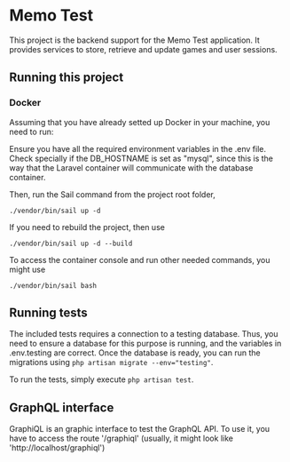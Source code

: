 # Memo Test

This project is the backend support for the Memo Test application. It provides services to store, retrieve and update games and user sessions.

## Running this project

### Docker

Assuming that you have already setted up Docker in your machine, you need to run:

Ensure you have all the required environment variables in the .env file. Check specially if the DB_HOSTNAME is set as "mysql", since this is the way that the Laravel container will communicate with the database container.

Then, run the Sail command from the project root folder, 

``` ./vendor/bin/sail up -d ```

If you need to rebuild the project, then use 

``` ./vendor/bin/sail up -d --build ```

To access the container console and run other needed commands, you might use

``` ./vendor/bin/sail bash ```

## Running tests

The included tests requires a connection to a testing database. Thus, you need to ensure a database for this purpose is running, and the variables in .env.testing are correct.
Once the database is ready, you can run the migrations using ```php artisan migrate --env="testing"```.

To run the tests, simply execute ```php artisan test```.

## GraphQL interface

GraphiQL is an graphic interface to test the GraphQL API. To use it, you have to access the route '/graphiql' (usually, it might look like 'http://localhost/graphiql')